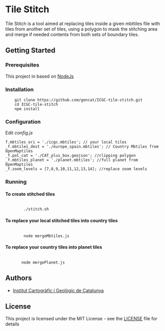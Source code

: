 # Tile Stitch
Tile Stitch is a tool aimed at replacing tiles inside a given mbttiles file with tiles from another set of tiles, using a polygon to mask the stitching area and merge if needed contents from both sets of boundary tiles.

## Getting Started


### Prerequisites

This project in based on [NodeJs](https://nodejs.org/en/)

### Installation

```
    git clone https://github.com/gencat/ICGC-tile-stitch.git
    cd ICGC-tile-stitch
    npm install

```


### Configuration

Edit *config.js*   

```
f.mbtiles_ori = './icgc.mbtiles'; // your local tiles
_f.mbtiles_dest = './europe_spain.mbtiles'; // Country Mbtiles from OpenMaptiles
_f.pol_cat = './CAT_plus_box.geojson'; //clipping polygon
_f.mbtiles_planet = './planet.mbtiles'; //full planet from OpenMaptiles
_f.zoom_levels = [7,8,9,10,11,12,13,14]; //replace zoom levels
```

### Running

#### To create stitched tiles

```

        ./stitch.sh

```
#### To replace your local stitched tiles into country tiles


```

        node mergeMbtiles.js

```

        
#### To replace your country tiles into planet tiles


```

       node mergePlanet.js

```

## Authors

* [Institut Cartogràfic i Geològic de Catalunya](https://www.icgc.cat/)


## License

This project is licensed under the MIT License - see the [LICENSE](LICENSE) file for details


